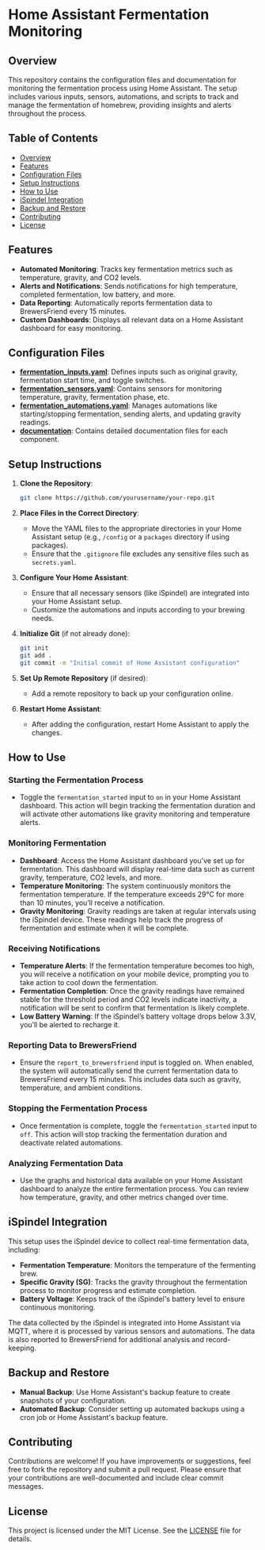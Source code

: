 
# Home Assistant Fermentation Monitoring

## Overview

This repository contains the configuration files and documentation for monitoring the fermentation process using Home Assistant. The setup includes various inputs, sensors, automations, and scripts to track and manage the fermentation of homebrew, providing insights and alerts throughout the process.

## Table of Contents

- [Overview](#overview)
- [Features](#features)
- [Configuration Files](#configuration-files)
- [Setup Instructions](#setup-instructions)
- [How to Use](#how-to-use)
- [iSpindel Integration](#ispindel-integration)
- [Backup and Restore](#backup-and-restore)
- [Contributing](#contributing)
- [License](#license)

## Features

- **Automated Monitoring**: Tracks key fermentation metrics such as temperature, gravity, and CO2 levels.
- **Alerts and Notifications**: Sends notifications for high temperature, completed fermentation, low battery, and more.
- **Data Reporting**: Automatically reports fermentation data to BrewersFriend every 15 minutes.
- **Custom Dashboards**: Displays all relevant data on a Home Assistant dashboard for easy monitoring.

## Configuration Files

- **[fermentation_inputs.yaml](./fermentation_inputs.yaml)**: Defines inputs such as original gravity, fermentation start time, and toggle switches.
- **[fermentation_sensors.yaml](./fermentation_sensors.yaml)**: Contains sensors for monitoring temperature, gravity, fermentation phase, etc.
- **[fermentation_automations.yaml](./fermentation_automations.yaml)**: Manages automations like starting/stopping fermentation, sending alerts, and updating gravity readings.
- **[documentation](./documentation)**: Contains detailed documentation files for each component.

## Setup Instructions

1. **Clone the Repository**:
   ```bash
   git clone https://github.com/yourusername/your-repo.git
   ```

2. **Place Files in the Correct Directory**:
   - Move the YAML files to the appropriate directories in your Home Assistant setup (e.g., `/config` or a `packages` directory if using packages).
   - Ensure that the `.gitignore` file excludes any sensitive files such as `secrets.yaml`.

3. **Configure Your Home Assistant**:
   - Ensure that all necessary sensors (like iSpindel) are integrated into your Home Assistant setup.
   - Customize the automations and inputs according to your brewing needs.

4. **Initialize Git** (if not already done):
   ```bash
   git init
   git add .
   git commit -m "Initial commit of Home Assistant configuration"
   ```

5. **Set Up Remote Repository** (if desired):
   - Add a remote repository to back up your configuration online.

6. **Restart Home Assistant**:
   - After adding the configuration, restart Home Assistant to apply the changes.

## How to Use

### Starting the Fermentation Process

- Toggle the `fermentation_started` input to `on` in your Home Assistant dashboard. This action will begin tracking the fermentation duration and will activate other automations like gravity monitoring and temperature alerts.

### Monitoring Fermentation

- **Dashboard**: Access the Home Assistant dashboard you've set up for fermentation. This dashboard will display real-time data such as current gravity, temperature, CO2 levels, and more.
- **Temperature Monitoring**: The system continuously monitors the fermentation temperature. If the temperature exceeds 29°C for more than 10 minutes, you’ll receive a notification.
- **Gravity Monitoring**: Gravity readings are taken at regular intervals using the iSpindel device. These readings help track the progress of fermentation and estimate when it will be complete.

### Receiving Notifications

- **Temperature Alerts**: If the fermentation temperature becomes too high, you will receive a notification on your mobile device, prompting you to take action to cool down the fermentation.
- **Fermentation Completion**: Once the gravity readings have remained stable for the threshold period and CO2 levels indicate inactivity, a notification will be sent to confirm that fermentation is likely complete.
- **Low Battery Warning**: If the iSpindel’s battery voltage drops below 3.3V, you’ll be alerted to recharge it.

### Reporting Data to BrewersFriend

- Ensure the `report_to_brewersfriend` input is toggled on. When enabled, the system will automatically send the current fermentation data to BrewersFriend every 15 minutes. This includes data such as gravity, temperature, and ambient conditions.

### Stopping the Fermentation Process

- Once fermentation is complete, toggle the `fermentation_started` input to `off`. This action will stop tracking the fermentation duration and deactivate related automations.

### Analyzing Fermentation Data

- Use the graphs and historical data available on your Home Assistant dashboard to analyze the entire fermentation process. You can review how temperature, gravity, and other metrics changed over time.

## iSpindel Integration

This setup uses the iSpindel device to collect real-time fermentation data, including:

- **Fermentation Temperature**: Monitors the temperature of the fermenting brew.
- **Specific Gravity (SG)**: Tracks the gravity throughout the fermentation process to monitor progress and estimate completion.
- **Battery Voltage**: Keeps track of the iSpindel's battery level to ensure continuous monitoring.

The data collected by the iSpindel is integrated into Home Assistant via MQTT, where it is processed by various sensors and automations. The data is also reported to BrewersFriend for additional analysis and record-keeping.

## Backup and Restore

- **Manual Backup**: Use Home Assistant's backup feature to create snapshots of your configuration.
- **Automated Backup**: Consider setting up automated backups using a cron job or Home Assistant's backup feature.

## Contributing

Contributions are welcome! If you have improvements or suggestions, feel free to fork the repository and submit a pull request. Please ensure that your contributions are well-documented and include clear commit messages.

## License

This project is licensed under the MIT License. See the [LICENSE](./LICENSE) file for details.